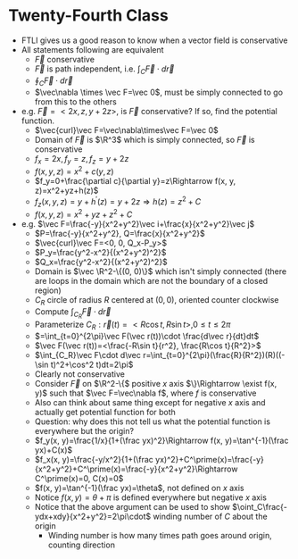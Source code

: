 # Twenty-Fourth Class
* FTLI gives us a good reason to know when a vector field is conservative
* All statements following are equivalent
  * $\vec F$ conservative
  * $\vec F$ is path independent, i.e. $\int_C\vec F \cdot d\vec r$
  * $\oint_C\vec F\cdot d\vec r$
  * $\vec\nabla \times \vec F=\vec 0$, must be simply connected to go from this to the others
* e.g. $\vec F=<2x, z, y+2z>$, is $\vec F$ conservative? If so, find the potential function. 
  * $\vec{curl}\vec F=\vec\nabla\times\vec F=\vec 0$
  * Domain of $\vec F$ is $\R^3$ which is simply connected, so $\vec F$ is conservative
  * $f_x=2x, f_y=z, f_z=y+2z$
  * $f(x, y, z)=x^2+c(y, z)$
  * $f_y=0+\frac{\partial c}{\partial y}=z\Rightarrow f(x, y, z)=x^2+yz+h(z)$
  * $f_z(x, y, z)=y+h^\prime(z)=y+2z\Rightarrow h(z)=z^2+C$
  * $f(x, y, z)=x^2+yz+z^2+C$
* e.g. $\vec F=\frac{-y}{x^2+y^2}\vec i+\frac{x}{x^2+y^2}\vec j$
  * $P=\frac{-y}{x^2+y^2}, Q=\frac{x}{x^2+y^2}$
  * $\vec{curl}\vec F=<0, 0, Q_x-P_y>$
  * $P_y=\frac{y^2-x^2}{(x^2+y^2)^2}$
  * $Q_x=\frac{y^2-x^2}{(x^2+y^2)^2}$
  * Domain is $\vec \R^2-\{(0, 0)\}$ which isn't simply connected (there are loops in the domain which are not the boundary of a closed region)
  * $C_R$ circle of radius $R$ centered at $(0, 0)$, oriented counter clockwise
  * Compute $\int_{C_R}\vec F\cdot d\vec r$
  * Parameterize $C_R: \vec r(t)=<R\cos t, R\sin t>, 0\leq t\leq 2\pi$
  * $=\int_{t=0}^{2\pi}\vec F(\vec r(t))\cdot \frac{d\vec r}{dt}dt$
  * $\vec F(\vec r(t))=<\frac{-R\sin t}{r^2}, \frac{R\cos t}{R^2}>$
  * $\int_{C_R}\vec F\cdot d\vec r=\int_{t=0}^{2\pi}(\frac{R}{R^2})(R)((-\sin t)^2+\cos^2 t)dt=2\pi$
  * Clearly not conservative
  * Consider $\vec F$ on $\R^2-\{$ positive $x$ axis $\}\Rightarrow \exist f(x, y)$ such that $\vec F=\vec\nabla f$, where $f$ is conservative
  * Also can think about same thing except for negative $x$ axis and actually get potential function for both
  * Question: why does this not tell us what the potential function is everywhere but the origin? 
  * $f_y(x, y)=\frac{1/x}{1+(\frac yx)^2}\Rightarrow f(x, y)=\tan^{-1}(\frac yx)+C(x)$
  * $f_x(x, y)=\frac{-y/x^2}{1+(\frac yx)^2}+C^\prime(x)=\frac{-y}{x^2+y^2}+C^\prime(x)=\frac{-y}{x^2+y^2}\Rightarrow C^\prime(x)=0, C(x)=0$
  * $f(x, y)=\tan^{-1}(\frac yx)=\theta$, not defined on $x$ axis
  * Notice $f(x, y)=\theta+\pi$ is defined everywhere but negative $x$ axis
  * Notice that the above argument can be used to show $\oint_C\frac{-ydx+xdy}{x^2+y^2}=2\pi\cdot$ winding number of $C$ about the origin
    * Winding number is how many times path goes around origin, counting direction